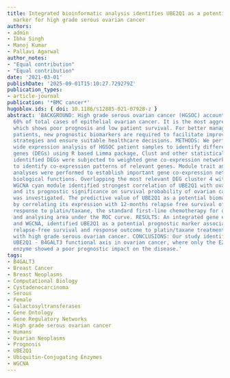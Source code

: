 ```yaml
---
title: Integrated bioinformatic analysis identifies UBE2Q1 as a potential prognostic
  marker for high grade serous ovarian cancer
authors:
- admin
- Ibha Singh
- Manoj Kumar
- Pallavi Agarwal
author_notes:
- "Equal contribution"
- "Equal contribution"
date: '2021-03-01'
publishDate: '2025-09-01T15:10:27.729279Z'
publication_types:
- article-journal
publication: '*BMC cancer*'
hugoblox.ids: { doi: 10.1186/s12885-021-07928-z }
abstract: 'BACKGROUND: High grade serous ovarian cancer (HGSOC) accounts for nearly
  60% of total cases of epithelial ovarian cancer. It is the most aggressive subtype,
  which shows poor prognosis and low patient survival. For better management of HGSOC
  patients, new prognostic biomarkers are required to facilitate improved treatment
  strategies and ensure suitable healthcare decisions. METHODS: We performed genome
  wide expression analysis of HGSOC patient samples to identify differentially expressed
  genes (DEGs) using R based Limma package, Clust and other statistical tools. The
  identified DEGs were subjected to weighted gene co-expression network analysis (WGCNA)
  to identify co-expression patterns of relevant genes. Module trait and gene ontology
  analyses were performed to establish important gene co-expression networks and their
  biological functions. Overlapping the most relevant DEG cluster 4 with prominent
  WGCNA cyan module identified strongest correlation of UBE2Q1 with ovarian cancer
  and its prognostic significance on survival probability of ovarian cancer patients
  was investigated. The predictive value of UBE2Q1 as a potential biomarker was analysed
  by correlating its expression with 12-months relapse free survival of patients in
  response to platin/taxane, the standard first-line chemotherapy for ovarian cancer,
  and analysing area under the ROC curve. RESULTS: An integrated gene expression analysis
  and WGCNA, identified UBE2Q1 as a potential prognostic marker associated with poor
  relapse-free survival and response outcome to platin/taxane treatment of patients
  with high grade serous ovarian cancer. CONCLUSIONS: Our study identifies a potential
  UBE2Q1 - B4GALT3 functional axis in ovarian cancer, where only the E2 conjugating
  enzyme showed a poor prognostic impact on the disease.'
tags:
- B4GALT3
- Breast Cancer
- Breast Neoplasms
- Computational Biology
- Cystadenocarcinoma
- Serous
- Female
- Galactosyltransferases
- Gene Ontology
- Gene Regulatory Networks
- High grade serous ovarian cancer
- Humans
- Ovarian Neoplasms
- Prognosis
- UBE2Q1
- Ubiquitin-Conjugating Enzymes
- WGCNA
---
```

